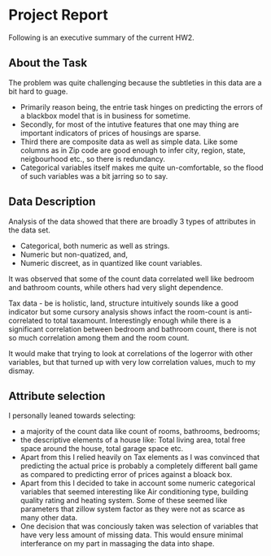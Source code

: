 # Project Report

Following is an executive summary of the current HW2.

## About the Task

The problem was quite challenging because the subtleties in this data are a bit hard to guage. 
- Primarily reason being, the entrie task hinges on predicting the errors of a blackbox model that is in business for sometime.
- Secondly, for most of the intutive features that one may thing are important indicators of prices of housings are sparse.
- Third there are composite data as well as simple data. Like some columns as in Zip code are good enough to infer city, region, state, neigbourhood etc., so there is redundancy.
- Categorical variables itself makes me quite un-comfortable, so the flood of such variables was a bit jarring so to say.

## Data Description
Analysis of the data showed that there are broadly 3 types of attributes in the data set. 
- Categorical, both numeric as well as strings.
- Numeric but non-quatized, and,
- Numeric discreet, as in quantized like count variables.

It was observed that some of the count data correlated well like bedroom and bathroom counts, while others had very slight dependence. 

Tax data - be is holistic, land, structure intuitively sounds like a good indicator but some cursory analysis shows infact the room-count is anti-correlated to total taxamount. Interestingly enough while there is a significant correlation between bedroom and bathroom count, there is not so much correlation among them and the room count.

It would make that trying to look at correlations of the logerror with other variables, but that turned up with very low correlation values, much to my dismay.

## Attribute selection
I personally leaned towards selecting:
- a majority of the count data like count of rooms, bathrooms, bedrooms; 
- the descriptive elements of a house like: Total living area, total free space around the house, total garage space etc.
- Apart from this I relied heavily on Tax elements as I was convinced that predicting the actual price is probably a completely different ball game as compared to predicting error of prices against a bloack box.
- Apart from this I decided to take in account some numeric categorical variables that seemed interesting like Air conditioning type, building quality rating and heating system. Some of these seemed like parameters that zillow system factor as they were not as scarce as many other data.
- One decision that was conciously taken was selection of variables that have very less amount of missing data. This would ensure minimal interferance on my part in massaging the data into shape.
